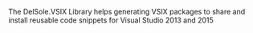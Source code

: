 The DelSole.VSIX Library helps generating VSIX packages to share and install reusable code snippets for Visual Studio 2013 and 2015
